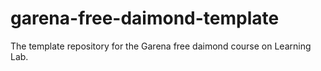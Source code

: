 # garena-free-daimond-template
The template repository for the Garena free daimond course on Learning Lab.
